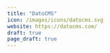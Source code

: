 ```yaml
---
title: "DatoCMS"
icon: /images/icons/datocms.svg
website: https://datocms.com/
draft: true
page_draft: true
---
```

